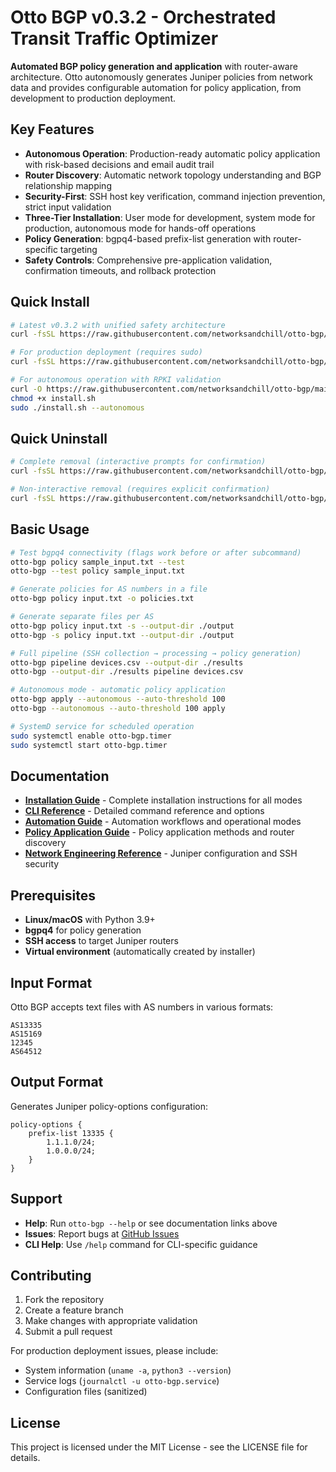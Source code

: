 # Otto BGP v0.3.2 - Orchestrated Transit Traffic Optimizer

**Automated BGP policy generation and application** with router-aware architecture. Otto autonomously generates Juniper policies from network data and provides configurable automation for policy application, from development to production deployment.

## Key Features

- **Autonomous Operation**: Production-ready automatic policy application with risk-based decisions and email audit trail
- **Router Discovery**: Automatic network topology understanding and BGP relationship mapping
- **Security-First**: SSH host key verification, command injection prevention, strict input validation
- **Three-Tier Installation**: User mode for development, system mode for production, autonomous mode for hands-off operations
- **Policy Generation**: bgpq4-based prefix-list generation with router-specific targeting
- **Safety Controls**: Comprehensive pre-application validation, confirmation timeouts, and rollback protection

## Quick Install

```bash
# Latest v0.3.2 with unified safety architecture
curl -fsSL https://raw.githubusercontent.com/networksandchill/otto-bgp/main/install.sh | bash

# For production deployment (requires sudo)
curl -fsSL https://raw.githubusercontent.com/networksandchill/otto-bgp/main/install.sh | sudo bash -s -- --system

# For autonomous operation with RPKI validation
curl -O https://raw.githubusercontent.com/networksandchill/otto-bgp/main/install.sh
chmod +x install.sh
sudo ./install.sh --autonomous
```

## Quick Uninstall

```bash
# Complete removal (interactive prompts for confirmation)
curl -fsSL https://raw.githubusercontent.com/networksandchill/otto-bgp/main/uninstall.sh | sudo bash

# Non-interactive removal (requires explicit confirmation)
curl -fsSL https://raw.githubusercontent.com/networksandchill/otto-bgp/main/uninstall.sh | sudo bash -s -- --yes
```

## Basic Usage

```bash
# Test bgpq4 connectivity (flags work before or after subcommand)
otto-bgp policy sample_input.txt --test
otto-bgp --test policy sample_input.txt

# Generate policies for AS numbers in a file
otto-bgp policy input.txt -o policies.txt

# Generate separate files per AS
otto-bgp policy input.txt -s --output-dir ./output
otto-bgp -s policy input.txt --output-dir ./output

# Full pipeline (SSH collection → processing → policy generation)
otto-bgp pipeline devices.csv --output-dir ./results
otto-bgp --output-dir ./results pipeline devices.csv

# Autonomous mode - automatic policy application
otto-bgp apply --autonomous --auto-threshold 100
otto-bgp --autonomous --auto-threshold 100 apply

# SystemD service for scheduled operation
sudo systemctl enable otto-bgp.timer
sudo systemctl start otto-bgp.timer
```

## Documentation

- **[Installation Guide](docs/INSTALLATION_GUIDE.md)** - Complete installation instructions for all modes
- **[CLI Reference](docs/CLI_REFERENCE.md)** - Detailed command reference and options
- **[Automation Guide](docs/AUTOMATION_GUIDE.md)** - Automation workflows and operational modes
- **[Policy Application Guide](docs/POLICY_APPLICATION_GUIDE.md)** - Policy application methods and router discovery
- **[Network Engineering Reference](docs/NETWORK_ENGINEERING_REFERENCE.md)** - Juniper configuration and SSH security

## Prerequisites

- **Linux/macOS** with Python 3.9+
- **bgpq4** for policy generation
- **SSH access** to target Juniper routers
- **Virtual environment** (automatically created by installer)

## Input Format

Otto BGP accepts text files with AS numbers in various formats:

```
AS13335
AS15169
12345
AS64512
```

## Output Format

Generates Juniper policy-options configuration:

```junos
policy-options {
    prefix-list 13335 {
        1.1.1.0/24;
        1.0.0.0/24;
    }
}
```

## Support

- **Help**: Run `otto-bgp --help` or see documentation links above
- **Issues**: Report bugs at [GitHub Issues](https://github.com/networksandchill/otto-bgp/issues)
- **CLI Help**: Use `/help` command for CLI-specific guidance

## Contributing

1. Fork the repository
2. Create a feature branch
3. Make changes with appropriate validation
4. Submit a pull request

For production deployment issues, please include:
- System information (`uname -a`, `python3 --version`)
- Service logs (`journalctl -u otto-bgp.service`)
- Configuration files (sanitized)

## License

This project is licensed under the MIT License - see the LICENSE file for details.